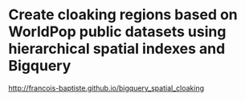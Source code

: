 # Create cloaking regions based on WorldPop public datasets using hierarchical spatial indexes and Bigquery
http://francois-baptiste.github.io/bigquery_spatial_cloaking
